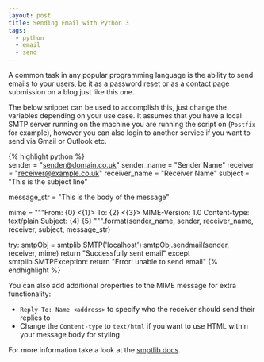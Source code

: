 ```yaml
---
layout: post
title: Sending Email with Python 3
tags:
  - python
  - email
  - send
---
```


A common task in any popular programming language is the ability to send emails to your users, be it as a password reset or as a contact page submission on a blog just like this one.

The below snippet can be used to accomplish this, just change the variables depending on your use case. It assumes that you have a local SMTP server running on the machine you are running the script on (`Postfix` for example), however you can also login to another service if you want to send via Gmail or Outlook etc.

{% highlight python %}  
sender = "sender@domain.co.uk"
sender_name = "Sender Name"
receiver = "receiver@example.co.uk"
receiver_name = "Receiver Name"
subject = "This is the subject line"

message_str = "This is the body of the message"

mime = """From: {0} <{1}>
To: {2} <{3}>
MIME-Version: 1.0
Content-type: text/plain
Subject: {4}
{5}
""".format(sender_name, sender, receiver_name, receiver, subject, message_str)

try:
    smtpObj = smtplib.SMTP('localhost')
    smtpObj.sendmail(sender, receiver, mime)
    return "Successfully sent email"
except smtplib.SMTPException:
    return "Error: unable to send email"
{% endhighlight %}

You can also add additional properties to the MIME message for extra functionality:

  * `Reply-To: Name <address>` to specify who the receiver should send their replies to
  * Change the `Content-type` to `text/html` if you want to use HTML within your message body for styling

For more information take a look at the [smptlib docs](https://docs.python.org/2/library/smtplib.html).